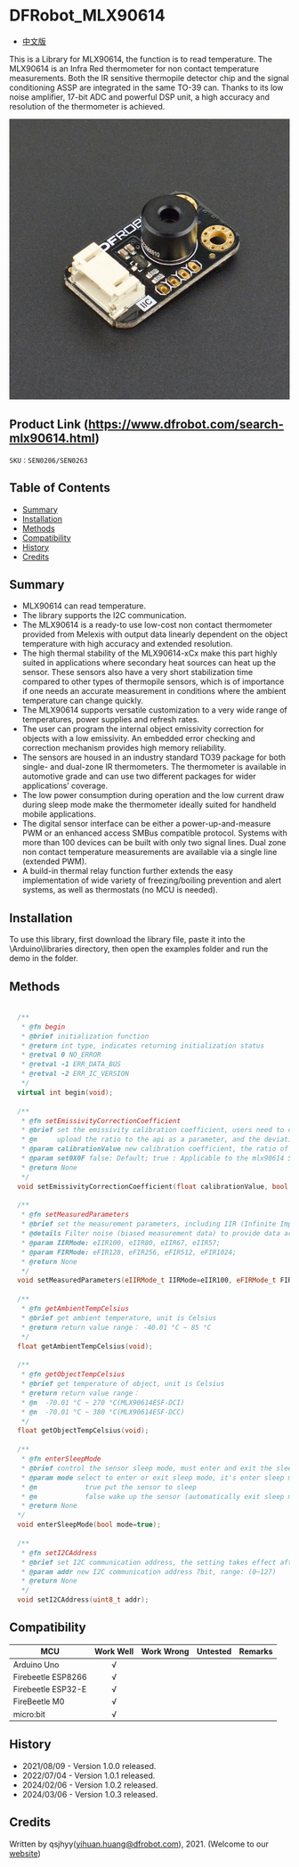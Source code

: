 # DFRobot_MLX90614
* [中文版](./README_CN.md)

This is a Library for MLX90614, the function is to read temperature.
The MLX90614 is an Infra Red thermometer for non contact temperature measurements.
Both the IR sensitive thermopile detector chip and the signal conditioning ASSP are integrated in the same TO-39 can.
Thanks to its low noise amplifier, 17-bit ADC and powerful DSP unit, a high accuracy and resolution of the thermometer is achieved.

![产品实物图](./resources/images/mlx90614.png)


## Product Link (https://www.dfrobot.com/search-mlx90614.html)
    SKU：SEN0206/SEN0263


## Table of Contents

* [Summary](#summary)
* [Installation](#installation)
* [Methods](#methods)
* [Compatibility](#compatibility)
* [History](#history)
* [Credits](#credits)


## Summary

* MLX90614 can read temperature.
* The library supports the I2C communication.
* The MLX90614 is a ready-to use low-cost non contact thermometer provided from Melexis with output data linearly dependent on the object temperature with high accuracy and extended resolution.
* The high thermal stability of the MLX90614-xCx make this part highly suited in applications where secondary heat sources can heat up the sensor. These sensors also have a very short stabilization time compared to other types of thermopile sensors, which is of importance if one needs an accurate measurement in conditions where the ambient temperature can change quickly. 
* The MLX90614 supports versatile customization to a very wide range of temperatures, power supplies and refresh rates.
* The user can program the internal object emissivity correction for objects with a low emissivity. An embedded error checking and correction mechanism provides high memory reliability.
* The sensors are housed in an industry standard TO39 package for both single- and dual-zone IR thermometers. The thermometer is available in automotive grade and can use two different packages for wider applications’ coverage.
* The low power consumption during operation and the low current draw during sleep mode make the thermometer ideally suited for handheld mobile applications.
* The digital sensor interface can be either a power-up-and-measure PWM or an enhanced access SMBus compatible protocol. Systems with more than 100 devices can be built with only two signal lines. Dual zone non contact temperature measurements are available via a single line (extended PWM).
* A build-in thermal relay function further extends the easy implementation of wide variety of freezing/boiling prevention and alert systems, as well as thermostats (no MCU is needed).


## Installation

To use this library, first download the library file, paste it into the \Arduino\libraries directory, 
then open the examples folder and run the demo in the folder.


## Methods

```C++

  /**
   * @fn begin
   * @brief initialization function
   * @return int type, indicates returning initialization status
   * @retval 0 NO_ERROR
   * @retval -1 ERR_DATA_BUS
   * @retval -2 ERR_IC_VERSION
   */
  virtual int begin(void);

  /**
   * @fn setEmissivityCorrectionCoefficient
   * @brief set the emissivity calibration coefficient, users need to calculate the ratio of the temperature measured before the sensor changes emissivity to the true temperature of the object,
   * @n     upload the ratio to the api as a parameter, and the deviation of the object absolute temperature measured by the sensor will be lower
   * @param calibrationValue new calibration coefficient, the ratio of the temperature measured before the sensor changes emissivity to the true temperature of the object, range: [0.1, 1.0]
   * @param set0X0F false: Default; true : Applicable to the mlx90614 Series c
   * @return None
   */
  void setEmissivityCorrectionCoefficient(float calibrationValue, bool set0X0F = false);

  /**
   * @fn setMeasuredParameters
   * @brief set the measurement parameters, including IIR (Infinite Impulse Response Digital Filter) and FIR (Finite Impulse Response Digital Filter)
   * @details Filter noise (biased measurement data) to provide data accuracy, filter coefficients can be set as follows
   * @param IIRMode: eIIR100, eIIR80, eIIR67, eIIR57;
   * @param FIRMode: eFIR128, eFIR256, eFIR512, eFIR1024;
   * @return None
   */
  void setMeasuredParameters(eIIRMode_t IIRMode=eIIR100, eFIRMode_t FIRMode=eFIR1024);

  /**
   * @fn getAmbientTempCelsius
   * @brief get ambient temperature, unit is Celsius
   * @return return value range： -40.01 °C ~ 85 °C
   */
  float getAmbientTempCelsius(void);

  /**
   * @fn getObjectTempCelsius
   * @brief get temperature of object, unit is Celsius
   * @return return value range： 
   * @n  -70.01 °C ~ 270 °C(MLX90614ESF-DCI)
   * @n  -70.01 °C ~ 380 °C(MLX90614ESF-DCC)
   */
  float getObjectTempCelsius(void);

  /**
   * @fn enterSleepMode
   * @brief control the sensor sleep mode, must enter and exit the sleep mode once after the sensor is configured (equivalent to soft reset) to ensure the normal reading of the measured data
   * @param mode select to enter or exit sleep mode, it's enter sleep mode by default
   * @n            true put the sensor to sleep
   * @n            false wake up the sensor (automatically exit sleep mode after power down and restart)
   * @return None
  */
  void enterSleepMode(bool mode=true);

  /**
   * @fn setI2CAddress
   * @brief set I2C communication address, the setting takes effect after power down and restart
   * @param addr new I2C communication address 7bit, range: (0~127)
   * @return None
   */
  void setI2CAddress(uint8_t addr);

```

## Compatibility

MCU                | Work Well    | Work Wrong   | Untested    | Remarks
------------------ | :----------: | :----------: | :---------: | -----
Arduino Uno        |      √       |              |             | 
Firebeetle ESP8266 |      √       |              |             | 
Firebeetle ESP32-E |      √       |              |             | 
FireBeetle M0      |      √       |              |             | 
micro:bit          |      √       |              |             | 


## History

- 2021/08/09 - Version 1.0.0 released.
- 2022/07/04 - Version 1.0.1 released.
- 2024/02/06 - Version 1.0.2 released.
- 2024/03/06 - Version 1.0.3 released.


## Credits

Written by qsjhyy(yihuan.huang@dfrobot.com), 2021. (Welcome to our [website](https://www.dfrobot.com/))

